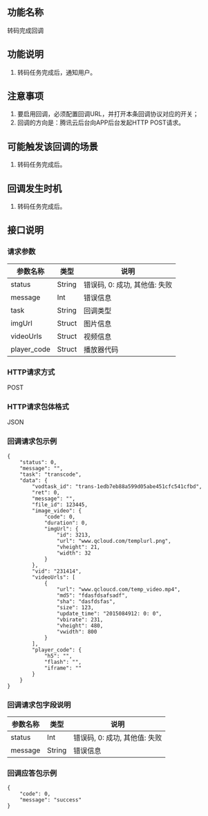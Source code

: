 ## 功能名称
转码完成回调

## 功能说明
1. 转码任务完成后，通知用户。

## 注意事项
1. 要启用回调，必须配置回调URL，并打开本条回调协议对应的开关；
2. 回调的方向是：腾讯云后台向APP后台发起HTTP POST请求。

## 可能触发该回调的场景
1. 转码任务完成后。

## 回调发生时机
1. 转码任务完成后。

## 接口说明

### 请求参数
| 参数名称 | 类型 | 说明 |
|---------|---------|---------|
| status | String | 错误码, 0: 成功, 其他值: 失败 |
| message | Int | 错误信息  |
| task | String | 回调类型 |
| imgUrl | Struct | 图片信息  |
| videoUrls | Struct | 视频信息 |
| player_code | Struct | 播放器代码 |

### HTTP请求方式
POST
### HTTP请求包体格式
JSON
### 回调请求包示例
```
{
    "status": 0,
    "message": "",
    "task": "transcode",
    "data": {
        "vodtask_id": "trans-1edb7eb88a599d05abe451cfc541cfbd",
        "ret": 0,
        "message": "",
        "file_id": 123445,
        "image_video": {
            "code": 0,
            "duration": 0,
            "imgUrl": {
                "id": 3213,
                "url": "www.qcloud.com/templurl.png",
                "vheight": 21,
                "width": 32
            }
        },
        "vid": "231414",
        "videoUrls": [
            {
                "url": "www.qcloucd.com/temp_video.mp4",
                "md5": "fdasfdsafsadf",
                "sha": "dasfdsfas",
                "size": 123,
                "update_time": "2015084912: 0: 0",
                "vbirate": 231,
                "vheight": 480,
                "vwidth": 800
            }
        ],
        "player_code": {
            "h5": "",
            "flash": "",
            "iframe": ""
        }
    }
}
```
### 回调请求包字段说明
| 参数名称 | 类型 | 说明 |
|---------|---------|---------|
| status | Int | 错误码, 0: 成功, 其他值: 失败 |
| message | String | 错误信息  |
### 回调应答包示例
```
{
    "code": 0,
	"message": "success"
}
```
